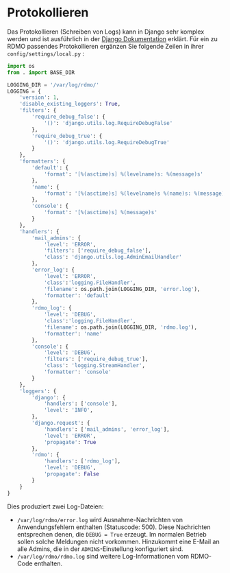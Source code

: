 # Protokollieren

Das Protokollieren (Schreiben von Logs) kann in Django sehr komplex werden und ist ausführlich in der [Django Dokumentation](https://docs.djangoproject.com/en/1.11/topics/logging/) erklärt. Für ein zu RDMO passendes Protokollieren ergänzen Sie folgende Zeilen in ihrer `config/settings/local.py` :

```python
import os
from . import BASE_DIR

LOGGING_DIR = '/var/log/rdmo/'
LOGGING = {
    'version': 1,
    'disable_existing_loggers': True,
    'filters': {
        'require_debug_false': {
            '()': 'django.utils.log.RequireDebugFalse'
        },
        'require_debug_true': {
            '()': 'django.utils.log.RequireDebugTrue'
        }
    },
    'formatters': {
        'default': {
            'format': '[%(asctime)s] %(levelname)s: %(message)s'
        },
        'name': {
            'format': '[%(asctime)s] %(levelname)s %(name)s: %(message)s'
        },
        'console': {
            'format': '[%(asctime)s] %(message)s'
        }
    },
    'handlers': {
        'mail_admins': {
            'level': 'ERROR',
            'filters': ['require_debug_false'],
            'class': 'django.utils.log.AdminEmailHandler'
        },
        'error_log': {
            'level': 'ERROR',
            'class':'logging.FileHandler',
            'filename': os.path.join(LOGGING_DIR, 'error.log'),
            'formatter': 'default'
        },
        'rdmo_log': {
            'level': 'DEBUG',
            'class':'logging.FileHandler',
            'filename': os.path.join(LOGGING_DIR, 'rdmo.log'),
            'formatter': 'name'
        },
        'console': {
            'level': 'DEBUG',
            'filters': ['require_debug_true'],
            'class': 'logging.StreamHandler',
            'formatter': 'console'
        }
    },
    'loggers': {
        'django': {
            'handlers': ['console'],
            'level': 'INFO',
        },
        'django.request': {
            'handlers': ['mail_admins', 'error_log'],
            'level': 'ERROR',
            'propagate': True
        },
        'rdmo': {
            'handlers': ['rdmo_log'],
            'level': 'DEBUG',
            'propagate': False
        }
    }
}
```

Dies produziert zwei Log-Dateien:

* `/var/log/rdmo/error.log` wird Ausnahme-Nachrichten von Anwendungsfehlern enthalten (Statuscode: 500). Diese Nachrichten entsprechen denen, die `DEBUG = True` erzeugt. Im normalen Betrieb sollen solche Meldungen nicht vorkommen. Hinzukommt eine E-Mail an alle Admins, die in der `ADMINS`-Einstellung konfiguriert sind.
* `/var/log/rdmo/rdmo.log` sind weitere Log-Informationen vom RDMO-Code enthalten.
